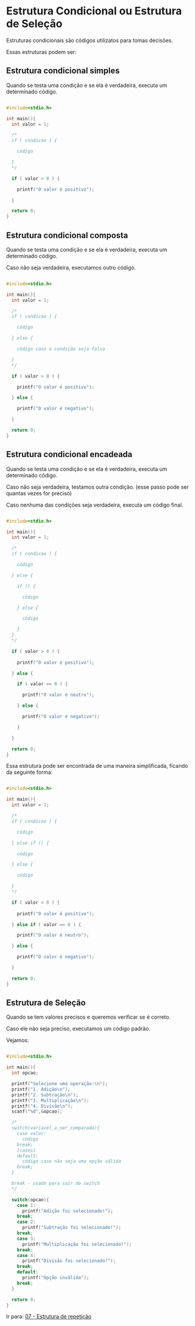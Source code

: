 # Estrutura Condicional ou Estrutura de Seleção

Estruturas condicionais são códigos utilizatos para tomas decisões.

Essas estruturas podem ser:

## Estrutura condicional simples

Quando se testa uma condição e se ela é verdadeira, executa um determinado código.

```C

#include<stdio.h>

int main(){
  int valor = 1;

  /*
  if ( condicao ) {

    código

  }
  */

  if ( valor > 0 ) {

    printf("O valor é positivo");

  }

  return 0;
}

```

## Estrutura condicional composta

Quando se testa uma condição e se ela é verdadeira, executa um determinado código.

Caso não seja verdadeira, executamos outro código.

```C

#include<stdio.h>

int main(){
  int valor = 1;

  /*
  if ( condicao ) {

    código

  } else {

    código caso a condição seja falsa 

  }
  */

  if ( valor > 0 ) {

    printf("O valor é positivo");

  } else {

    printf("O valor é negativo");

  }

  return 0;
}

```

## Estrutura condicional encadeada

Quando se testa uma condição e se ela é verdadeira, executa um determinado código.

Caso não seja verdadeira, testamos outra condição. (esse passo pode ser quantas vezes for preciso)

Caso nenhuma das condições seja verdadeira, executa um código final.

```C

#include<stdio.h>

int main(){
  int valor = 1;

  /*
  if ( condicao ) {

    código

  } else {

    if () {

      código

    } else {

      código

    }
  }
  */

  if ( valor > 0 ) {
    
    printf("O valor é positivo");

  } else {

    if ( valor == 0 ) {

      printf("O valor é neutro");

    } else {

      printf("O valor é negativo");

    }

  }

  return 0;
}

```

Essa estrutura pode ser encontrada de uma maneira simplificada, ficando da seguinte forma:

```C

#include<stdio.h>

int main(){
  int valor = 1;

  /*
  if ( condicao ) {

    código

  } else if () {

    código

  } else {

    código

  }
  */

  if ( valor > 0 ) {
    
    printf("O valor é positivo");

  } else if ( valor == 0 ) {

    printf("O valor é neutro");

  } else {

    printf("O valor é negativo");

  }

  return 0;
}

```

## Estrutura de Seleção

Quando se tem valores precisos e queremos verificar se é correto.

Caso ele não seja preciso, executamos um código padrão.

Vejamos:

```C

#include<stdio.h>

int main(){
  int opcao;

  printf("Selecione uma operação:\n");
  printf("1. Adição\n");
  printf("2. Subtração\n");
  printf("3. Multiplicação\n");
  printf("4. Divisão\n");
  scanf("%d",&opcao);

  /*
  switch(variavel_a_ser_comparada){
    case valor:
      código
    break;
    [cases]
    default:
      código caso não seja uma opção válida
    break;
  }

  break - usado para sair do switch
  */

  switch(opcao){
    case 1:
      printf("Adição foi selecionado!");
    break;
    case 2:
      printf("Subtração foi selecionado!");
    break;
    case 3:
      printf("Multiplicação foi selecionado!");
    break;
    case 4:
      printf("Divisão foi selecionado!");
    break;
    default:
      printf("Opção inválida");
    break;
  }

  return 0;
}

```

Ir para: <a href="./07 - Estrutura de repeticao.md">07 - Estrutura de repetição</a>